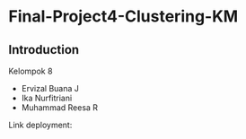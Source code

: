 # Final-Project4-Clustering-KM
## Introduction
Kelompok 8
- Ervizal Buana J
- Ika Nurfitriani
- Muhammad Reesa R

Link deployment: 
